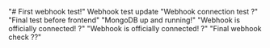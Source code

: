 "# First webhook test!" 
W e b h o o k   t e s t   u p d a t e  
 "Webhook connection test ?" 
"Final test before frontend" 
"MongoDB up and running!" 
"Webhook is officially connected! ?" 
"Webhook is officially connected! ?" 
"Final webhook check ??" 
